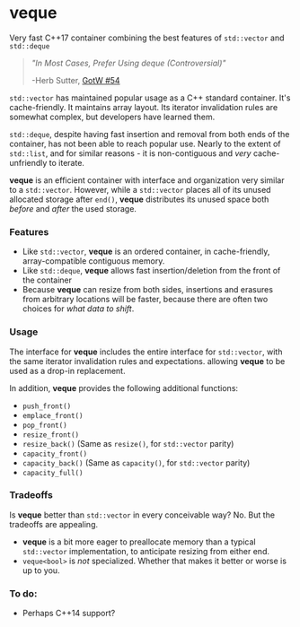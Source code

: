 # veque
Very fast C++17 container combining the best features of `std::vector` and `std::deque`

> _"In Most Cases, Prefer Using deque (Controversial)"_
>
> -Herb Sutter, [GotW #54](http://www.gotw.ca/gotw/054.htm)

`std::vector` has maintained popular usage as a C++ standard container.  It's cache-friendly.  It maintains array layout.  Its iterator invalidation rules are somewhat complex, but developers have learned them.

`std::deque`, despite having fast insertion and removal from both ends of the container, has not been able to reach popular use.  Nearly to the extent of `std::list`, and for similar reasons - it is non-contiguous and _very_ cache-unfriendly to iterate.

**veque** is an efficient container with interface and organization very similar to a `std::vector`.  However, while a `std::vector` places all of its unused allocated storage after `end()`, **veque** distributes its unused space both _before_ and _after_ the used storage. 

### Features
* Like `std::vector`, **veque** is an ordered container, in cache-friendly, array-compatible contiguous memory.
* Like `std::deque`, **veque** allows fast insertion/deletion from the front of the container
* Because **veque** can resize from both sides, insertions and erasures from arbitrary locations will be faster, because there are often two choices for _what data to shift_.

### Usage
The interface for **veque** includes the entire interface for `std::vector`, with the same iterator invalidation rules and expectations.  allowing **veque** to be used as a drop-in replacement.

In addition, **veque** provides the following additional functions:
* `push_front()`
* `emplace_front()`
* `pop_front()`
* `resize_front()`
* `resize_back()` (Same as `resize()`, for `std::vector` parity)
* `capacity_front()`
* `capacity_back()` (Same as `capacity()`, for `std::vector` parity)
* `capacity_full()`

### Tradeoffs
Is **veque** better than `std::vector` in every conceivable way?  No.  But the tradeoffs are appealing.
* **veque** is a bit more eager to preallocate memory than a typical `std::vector` implementation, to anticipate resizing from either end.
* `veque<bool>` is *not* specialized.  Whether that makes it better or worse is up to you.

### To do:
* Perhaps C++14 support?
